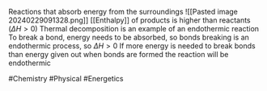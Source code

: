Reactions that absorb energy from the surroundings
![[Pasted image 20240229091328.png]]
[[Enthalpy]] of products is higher than reactants ($\Delta H>0$)
Thermal decomposition is an example of an endothermic reaction
To break a bond, energy needs to be absorbed, so bonds breaking is an endothermic process, so $\Delta H>0$
If more energy is needed to break bonds than energy given out when bonds are formed the reaction will be endothermic

#Chemistry #Physical #Energetics